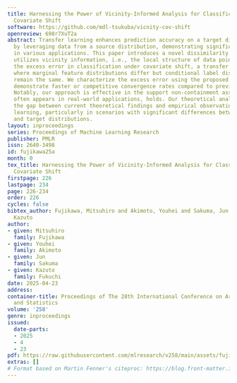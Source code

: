 ```yaml
---
title: Harnessing the Power of Vicinity-Informed Analysis for Classification under
  Covariate Shift
software: https://github.com/mdl-tsukuba/vicnity-cov-shift
openreview: 698r7XuT2a
abstract: Transfer learning enhances prediction accuracy on a target distribution
  by leveraging data from a source distribution, demonstrating significant benefits
  in various applications. This paper introduces a novel dissimilarity measure that
  utilizes vicinity information, i.e., the local structure of data points, to analyze
  the excess error in classification under covariate shift, a transfer learning setting
  where marginal feature distributions differ but conditional label distributions
  remain the same. We characterize the excess error using the proposed measure and
  demonstrate faster or competitive convergence rates compared to previous techniques.
  Notably, our approach is effective in the support non-containment assumption, which
  often appears in real-world applications, holds. Our theoretical analysis bridges
  the gap between current theoretical findings and empirical observations in transfer
  learning, particularly in scenarios with significant differences between source
  and target distributions.
layout: inproceedings
series: Proceedings of Machine Learning Research
publisher: PMLR
issn: 2640-3498
id: fujikawa25a
month: 0
tex_title: Harnessing the Power of Vicinity-Informed Analysis for Classification under
  Covariate Shift
firstpage: 226
lastpage: 234
page: 226-234
order: 226
cycles: false
bibtex_author: Fujikawa, Mitsuhiro and Akimoto, Youhei and Sakuma, Jun and Fukuchi,
  Kazuto
author:
- given: Mitsuhiro
  family: Fujikawa
- given: Youhei
  family: Akimoto
- given: Jun
  family: Sakuma
- given: Kazuto
  family: Fukuchi
date: 2025-04-23
address:
container-title: Proceedings of The 28th International Conference on Artificial Intelligence
  and Statistics
volume: '258'
genre: inproceedings
issued:
  date-parts:
  - 2025
  - 4
  - 23
pdf: https://raw.githubusercontent.com/mlresearch/v258/main/assets/fujikawa25a/fujikawa25a.pdf
extras: []
# Format based on Martin Fenner's citeproc: https://blog.front-matter.io/posts/citeproc-yaml-for-bibliographies/
---
```

